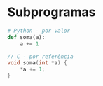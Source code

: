 # Subprogramas

```python
# Python - por valor
def soma(a):
    a += 1
```
```c
// C - por referência
void soma(int *a) {
    *a += 1;
}
```